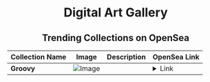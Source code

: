 <div align="center">

# Digital Art Gallery

## Trending Collections on OpenSea

| Collection Name                       | Image                                                                                     | Description                       | OpenSea Link                                                                                          |
|---------------------------------------|-------------------------------------------------------------------------------------------|-----------------------------------|--------------------------------------------------------------------------------------------------------|
| **Groovy** | ![Image](https://i.seadn.io/s/raw/files/80571814bb3b24d197914a2c5a87ab18.jpg?w=500&auto=format?w=200&auto=format) |  | <details><summary>Link</summary>[Groovy](https://opensea.io/collection/groovy-299)</details> |

</div>